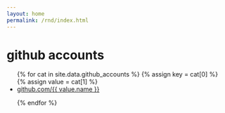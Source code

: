 ```yaml
---
layout: home
permalink: /rnd/index.html
---
```


# github accounts

<ul>
{% for cat in site.data.github_accounts %}
  {% assign key = cat[0] %}
  {% assign value = cat[1] %}
  <li>
    <a href='{{ site.baseurl }}/github-accounts/{{ key | downcase | replace:' ','-' }}'>
      <i class='fa fa-github'></i>
      <span>github.com/{{ value.name }}</span>
    </a>
  </li>

{% endfor %}
</ul>